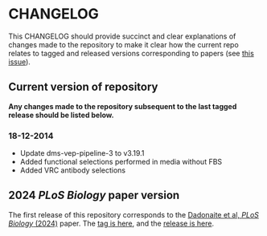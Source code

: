 # CHANGELOG
This CHANGELOG should provide succinct and clear explanations of changes made to the repository to make it clear how the current repo relates to tagged and released versions corresponding to papers (see [this issue](https://github.com/dms-vep/Flu_H5_American-Wigeon_South-Carolina_2021-H5N1_DMS/issues/131)).

## Current version of repository
**Any changes made to the repository subsequent to the last tagged release should be listed below.**

### 18-12-2014
- Update dms-vep-pipeline-3 to v3.19.1
- Added functional selections performed in media without FBS
- Added VRC antibody selections

## 2024 _PLoS Biology_ paper version
The first release of this repository corresponds to the [Dadonaite et al, _PLoS Biology_ (2024)](https://doi.org/10.1371/journal.pbio.3002916) paper.
The [tag is here](https://github.com/dms-vep/Flu_H5_American-Wigeon_South-Carolina_2021-H5N1_DMS/tree/published), and the [release is here](https://github.com/dms-vep/Flu_H5_American-Wigeon_South-Carolina_2021-H5N1_DMS/releases).
